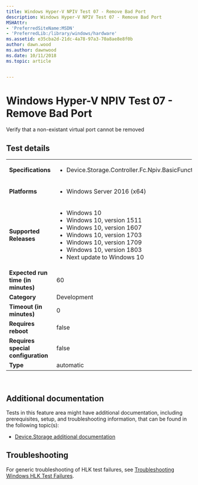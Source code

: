 ```yaml
---
title: Windows Hyper-V NPIV Test 07 - Remove Bad Port
description: Windows Hyper-V NPIV Test 07 - Remove Bad Port
MSHAttr:
- 'PreferredSiteName:MSDN'
- 'PreferredLib:/library/windows/hardware'
ms.assetid: e35cba2d-21dc-4a78-97a3-70a8ae8e8f0b
author: dawn.wood
ms.author: dawnwood
ms.date: 10/11/2018
ms.topic: article


---
```


# <span id="p_hlk_test.296ac37d-33a2-454e-8420-8663a72e239e"></span>Windows Hyper-V NPIV Test 07 - Remove Bad Port


Verify that a non-existant virtual port cannot be removed

## Test details
|||
|---|---|
| **Specifications**  | <ul><li>Device.Storage.Controller.Fc.Npiv.BasicFunction</li></ul> |  
| **Platforms**   | <ul><li>Windows Server 2016 (x64)</li></ul> |
| **Supported Releases** | <ul><li>Windows 10</li><li>Windows 10, version 1511</li><li>Windows 10, version 1607</li><li>Windows 10, version 1703</li><li>Windows 10, version 1709</li><li>Windows 10, version 1803</li><li>Next update to Windows 10</li></ul> |
|**Expected run time (in minutes)**| 60 |
|**Category**| Development |
|**Timeout (in minutes)**| 0 |
|**Requires reboot**| false |
|**Requires special configuration**| false |
|**Type**| automatic |

 

## <span id="Additional_documentation"></span><span id="additional_documentation"></span><span id="ADDITIONAL_DOCUMENTATION"></span>Additional documentation


Tests in this feature area might have additional documentation, including prerequisites, setup, and troubleshooting information, that can be found in the following topic(s):

-   [Device.Storage additional documentation](device-storage-additional-documentation.md)

## <span id="Troubleshooting"></span><span id="troubleshooting"></span><span id="TROUBLESHOOTING"></span>Troubleshooting


For generic troubleshooting of HLK test failures, see [Troubleshooting Windows HLK Test Failures](..\user\troubleshooting-windows-hlk-test-failures.md).

 

 






